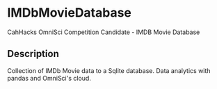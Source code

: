 # IMDbMovieDatabase
CahHacks OmniSci Competition Candidate - IMDB Movie Database

## Description
Collection of IMDb Movie data to a Sqlite database. 
Data analytics with pandas and OmniSci's cloud.
